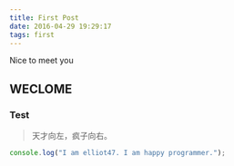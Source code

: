 ```yaml
---
title: First Post
date: 2016-04-29 19:29:17
tags: first
---
```


Nice to meet you

<!--more-->

## WECLOME

### Test



> 天才向左，疯子向右。



``` javascript
console.log("I am elliot47. I am happy programmer.");
```

